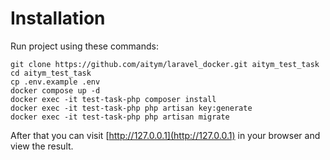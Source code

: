 # Installation

Run project using these commands:

```
git clone https://github.com/aitym/laravel_docker.git aitym_test_task
cd aitym_test_task
cp .env.example .env
docker compose up -d
docker exec -it test-task-php composer install
docker exec -it test-task-php php artisan key:generate
docker exec -it test-task-php php artisan migrate
```

After that you can visit [http://127.0.0.1](http://127.0.0.1) in your browser and view the result.
